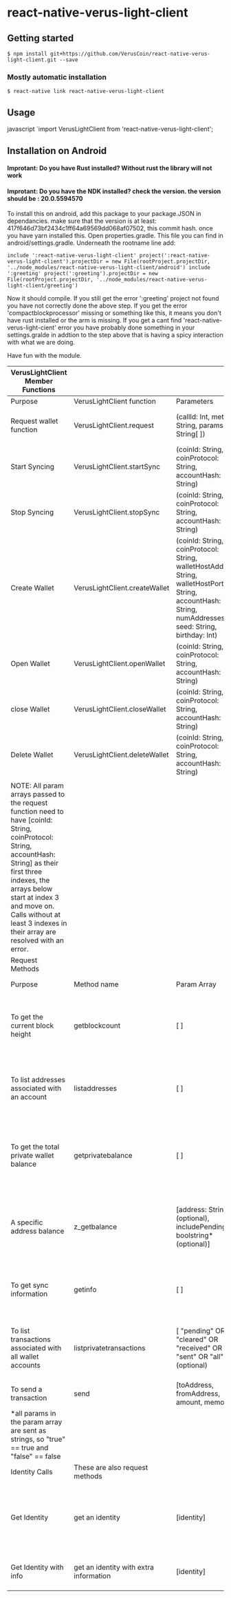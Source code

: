 
# react-native-verus-light-client

## Getting started

`$ npm install git+https://github.com/VerusCoin/react-native-verus-light-client.git --save`

### Mostly automatic installation

`$ react-native link react-native-verus-light-client`

## Usage
javascript
`import VerusLightClient from 'react-native-verus-light-client';

## Installation on Android
#### Improtant: Do you have Rust installed? Without rust the library will not work

#### Improtant: Do you have the NDK installed? check the version. the version should be : 20.0.5594570

To install this on android, add this package to your package.JSON in dependancies.
make sure that the version is at least: 417f646d73bf2434c1ff64a69569dd068af07502, this commit hash.
once you have yarn installed this. Open properties.gradle. This file you can find in android/settings.gradle. Underneath the rootname line add:

`include ':react-native-verus-light-client'
project(':react-native-verus-light-client').projectDir = new File(rootProject.projectDir, '../node_modules/react-native-verus-light-client/android')
include ':greeting'
project(':greeting').projectDir = new File(rootProject.projectDir, '../node_modules/react-native-verus-light-client/greeting')`

Now it should compile. If you still get the error ':greeting' project not found you have not correctly done the above step. If you get the error 'compactblockprocessor' missing or something like this, it means you don't have rust installed or the arm is missing. If you get a cant find 'react-native-verus-light-cient' error you have probably done something in your settings.gralde in addtion to the step above that is having a spicy interaction with what we are doing.

Have fun with the module.


|VerusLightClient Member Functions                                                                                                                                                                                                                                                       |                             |||||
|----------------------------------------------------------------------------------------------------------------------------------------------------------------------------------------------------------------------------------------------------------------------------------------|-----------------------------|--------------------------------------------------------------------------------------------------------------------------------------------------------------|-----------------------------------------------------------------------------------------------------------------------------------------|-------------------------------------------------------------------------------------------------------------------------------------------------------------------------------------------------------|-------------------------------------------------------------------------------------------------------------------|
|Purpose                                                                                                                                                                                                                                                                                 |VerusLightClient function    |Parameters                                                                                                                                                    |Returns                                                                                                                                  |Action                                                                                                                                                                                                 |                                                                                                                   |                                                                                                                |
|Request wallet function                                                                                                                                                                                                                                                                 |VerusLightClient.request     |(callId: Int, method: String, params: String[ ])                                                                                                              |A JS Promise NEVER REJECTING, that always resolves to a JSON-RPC response object, as specified here https://www.jsonrpc.org/specification|Calls the speicifed request method with the specified parameters                                                                                                                                       |                                                                                                                   |
|Start Syncing                                                                                                                                                                                                                                                                           |VerusLightClient.startSync   |(coinId: String, coinProtocol: String, accountHash: String)                                                                                                   |A JS Promise resolving to 'true' if success, a rejected JS promise if error                                                              |Starts synchronizing with the blockchain by calling blockProcessor.start()                                                                                                                             |                                                                                                                   |
|Stop Syncing                                                                                                                                                                                                                                                                            |VerusLightClient.stopSync    |(coinId: String, coinProtocol: String, accountHash: String)                                                                                                   |A JS Promise resolving to 'true' if success, a rejected JS promise if error                                                              |Stops synchronizing with the blockchain by calling blockProcessor.stop()                                                                                                                               |                                                                                                                   |
|Create Wallet                                                                                                                                                                                                                                                                           |VerusLightClient.createWallet|(coinId: String, coinProtocol: String, walletHostAddress: String, walletHostPort: String, accountHash: String, numAddresses: Int, seed: String, birthday: Int)|                                                                                                                                         |                                                                                                                                                                                                       |                                                                                                                   |
|Open Wallet                                                                                                                                                                                                                                                                             |VerusLightClient.openWallet  |(coinId: String, coinProtocol: String, accountHash: String)                                                                                                   |A JS Promise resolving to 'true' if success, a rejected JS promise if error                                                              |Opens and initializes a wallet (DOES NOT START SYNCING YET)                                                                                                                                            |                                                                                                                   |
|close Wallet                                                                                                                                                                                                                                                                            |VerusLightClient.closeWallet |(coinId: String, coinProtocol: String, accountHash: String)                                                                                                   |A JS Promise resolving to 'true' if success, a rejected JS promise if error                                                              |Stops synchronizer and stops syncing blockchain                                                                                                                                                        |                                                                                                                   |
|Delete Wallet                                                                                                                                                                                                                                                                           |VerusLightClient.deleteWallet|(coinId: String, coinProtocol: String, accountHash: String)                                                                                                   |A JS Promise resolving to 'true' if success, a rejected JS promise if error                                                              |Closes wallet and deletes DB information                                                                                                                                                               |                                                                                                                   |
|                                                                                                                                                                                                                                                                                        |                             |                                                                                                                                                              |                                                                                                                                         |                                                                                                                                                                                                       |                                                                                                                   |
|NOTE: All param arrays passed to the request function need to have [coinId: String, coinProtocol: String,  accountHash: String] as their first three indexes, the arrays below start at index 3 and move on. Calls without at least 3 indexes in their array are resolved with an error.|                             |                                                                                                                                                              |                                                                                                                                         |                                                                                                                                                                                                       |                                                                                                                   |
|Request Methods                                                                                                                                                                                                                                                                         |                             |                                                                                                                                                              |                                                                                                                                         |                                                                                                                                                                                                       |                                                                                                                   |
|Purpose                                                                                                                                                                                                                                                                                 |Method name                  |Param Array                                                                                                                                                   |Result                                                                                                                                   |Success Result Example                                                                                                                                                                                 |Error Response example                                                                                             |
|To get the current block height                                                                                                                                                                                                                                                         |getblockcount                |[ ]                                                                                                                                                           |The current block height or an error                                                                                                     |{"result": 834133, "error": null, "id": 1, "jsonrpc": "2.0"}                                                                                                                                           |{"result": null, "error": "getblockcount expected no params, received 3.", "id": 1, "jsonrpc": "2.0"}              |
|To list addresses associated with an account                                                                                                                                                                                                                                            |listaddresses                |[ ]                                                                                                                                                           |An array of strings containing every address of every account created when the wallet was created                                        |{"result": ["zaddr", "zaddr"], "error": null, "id": 1, "jsonrpc": "2.0"}                                                                                                                               |{"result": null, "error": "listaddresses expected no params, received 3.", "id": 1, "jsonrpc": "2.0"}              |
|To get the total private wallet balance                                                                                                                                                                                                                                                 |getprivatebalance            |[ ]                                                                                                                                                           |The total private wallet balance                                                                                                         |{"result": {total: 40.34234, confirmed: 30.43242}, "error": null, "id": 1, "jsonrpc": "2.0"}                                                                                                           |{"result": null, "error": "getprivatebalance expected boolean as param, received Int", "id": 1, "jsonrpc": "2.0"}  |
|A specific address balance                                                                                                                                                                                                                                                              |z_getbalance                 |[address: String (optional), includePending: boolstring* (optional)]                                                                                          |The total balance of an address                                                                                                          |{"result": 40.34234, "error": null, "id": 1, "jsonrpc": "2.0"}                                                                                                                                         |{"result": null, "error": "z_getbalance expected boolean as second param, received Int", "id": 1, "jsonrpc": "2.0"}|
|To get sync information                                                                                                                                                                                                                                                                 |getinfo                      |[ ]                                                                                                                                                           |An object containing the sync percent, the number of blocks synced, the total number of blocks, and a word describing sync status        |{"result": {"status": "scanning", "percent": 15.160704, "longestchain": 839172, "blocks": 839172}, error: null, "id": 1, "jsonrpc": "2.0"}                                                             |{"result": null, "error": "getinfo expected no params, received 3.", "id": 1, "jsonrpc": "2.0"}                    |
|To list transactions associated with all wallet accounts                                                                                                                                                                                                                                |listprivatetransactions      |[ "pending" OR "cleared" OR "received" OR "sent" OR "all"] (optional)                                                                                         |An array of JSON transaction objects                                                                                                     |{"result": [{"address": "2ei2joffd2", "amount": 15.160704, "category": "sent", "status": "confirmed", time: "341431", "txid": "3242edc2c2", "height": 312312}], error: null, "id": 1, "jsonrpc": "2.0"}|{"result": null, "error": "listtransactions expected max 1 param, received 3.", "id": 1, "jsonrpc": "2.0"}         |
|To send a transaction                                                                                                                                                                                                                                                                   |send                         |[toAddress, fromAddress, amount, memo]                                                                                                                        |An JSON with sucsess.                                                                                                                    |                                                                                                                                                                                                       |                                                                                                                   |
|*all params in the param array are sent as strings, so "true" == true and "false" == false                                                                                                                                                                                              
Identity Calls |These are also request methods|||
Get Identity| get an identity| [identity] | a JSON Identity object | {identity{name:"name", contentmap:{"content":"content", ...}, primaryaddresses:["addresses"], minimumsignatures:INT, privateaddress:"privateaddress", revocationauthoriy:"revocationauthority", recoverauthority:"recoverauthority", flags:INT, version:INT, parent:"parent"}| 
Get Identity with info |get an identity with extra information| [identity] |A JSON object containing an identity and extra info| {identity:{...}, status:"status", cansignfor:"boolstring", canspendfor:"boolstring",  blockheight:INT, txid:"string", vout:INT}| |
